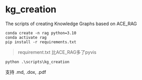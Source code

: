 # kg_creation
The scripts of creating Knowledge Graphs based on ACE_RAG

```
conda create -n rag python=3.10
conda activate rag
pip install -r requirements.txt
```
> requirement.txt 比ACE_RAG多了pyvis


```
python .\scripts\kg_creation
```

支持 .md, .dox, .pdf